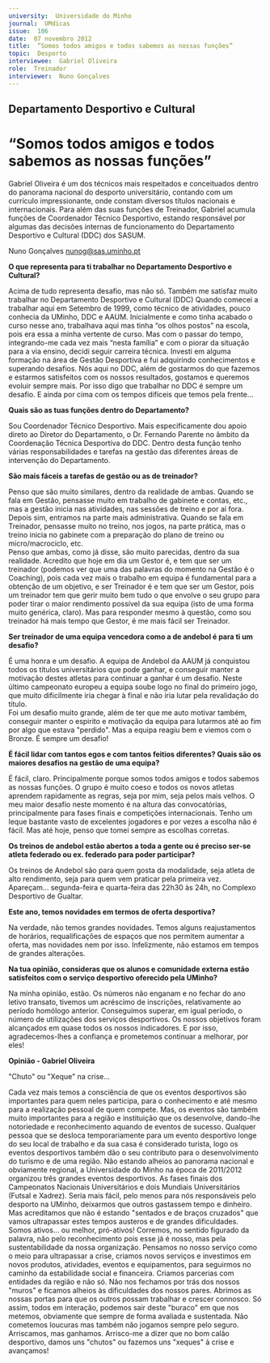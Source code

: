 ```yaml
---
university:  Universidade do Minho
journal:  UMdicas
issue:  106
date:  07 novembro 2012
title:  “Somos todos amigos e todos sabemos as nossas funções”
topic:  Desporto
interviewee:  Gabriel Oliveira
role:  Treinador
interviewer:  Nuno Gonçalves
---
```




## Departamento Desportivo e Cultural

# “Somos todos amigos e todos sabemos as nossas funções” 


Gabriel Oliveira é um dos técnicos mais respeitados e conceituados dentro do panorama nacional do desporto universitário, contando com um currículo impressionante, onde constam diversos títulos nacionais e internacionais. Para além das suas funções de Treinador, Gabriel acumula funções de Coordenador Técnico Desportivo, estando responsável por algumas das decisões internas de funcionamento do Departamento Desportivo e Cultural (DDC) dos SASUM. 

Nuno Gonçalves 
nunog@sas.uminho.pt


**O que representa para ti trabalhar no Departamento Desportivo e Cultural?**

Acima de tudo representa desafio, mas não só. Também me satisfaz muito trabalhar no Departamento Desportivo e Cultural (DDC) Quando comecei a trabalhar aqui em Setembro de 1999, como técnico de atividades, pouco conhecia da UMinho, DDC e AAUM. Inicialmente e como tinha acabado o curso nesse ano, trabalhava aqui mas tinha “os olhos postos” na escola, pois era essa a minha vertente de curso. Mas com o passar do tempo, integrando-me cada vez mais “nesta família” e com o piorar da situação para a via ensino, decidi seguir carreira técnica. Investi em alguma formação na área de Gestão Desportiva e fui adquirindo conhecimentos e superando desafios. Nós aqui no DDC, além de gostarmos do que fazemos e estarmos satisfeitos com os nossos resultados, gostamos e queremos evoluir sempre mais. Por isso digo que trabalhar no DDC é sempre um desafio. E ainda por cima com os tempos difíceis que temos pela frente…


**Quais são as tuas funções dentro do Departamento?**

Sou Coordenador Técnico Desportivo. Mais especificamente dou apoio direto ao Diretor do Departamento, o Dr. Fernando Parente no âmbito da Coordenação Técnica Desportiva do DDC. Dentro desta função tenho várias responsabilidades e tarefas na gestão das diferentes áreas de intervenção do Departamento. 


**São mais fáceis a tarefas de gestão ou as de treinador?**
  
Penso que são muito similares, dentro da realidade de ambas. Quando se fala em Gestão, pensasse muito em trabalho de gabinete e contas, etc., mas a gestão inicia nas atividades, nas sessões de treino e por aí fora. Depois sim, entramos na parte mais administrativa. Quando se fala em Treinador, pensasse muito no treino, nos jogos, na parte prática, mas o treino inicia no gabinete com a preparação do plano de treino ou micro/macrociclo, etc.  
Penso que ambas, como já disse, são muito parecidas, dentro da sua realidade. Acredito que hoje em dia um Gestor é, e tem que ser um treinador (podemos ver que uma das palavras do momento na Gestão é o Coaching), pois cada vez mais o trabalho em equipa é fundamental para a obtenção de um objetivo, e ser Treinador é e tem que ser um Gestor, pois um treinador tem que gerir muito bem tudo o que envolve o seu grupo para poder tirar o maior rendimento possível da sua equipa (isto de uma forma muito genérica, claro). Mas para responder mesmo à questão, como sou treinador há mais tempo que Gestor, é me mais fácil ser Treinador.


**Ser treinador de uma equipa vencedora como a de andebol é para ti um desafio?**
  
É uma honra e um desafio. A equipa de Andebol da AAUM já conquistou todos os títulos universitários que pode ganhar, e conseguir manter a motivação destes atletas para continuar a ganhar é um desafio. Neste último campeonato europeu a equipa soube logo no final do primeiro jogo, que muito dificilmente iria chegar à final e não iria lutar pela revalidação do título.  
Foi um desafio muito grande, além de ter que me auto motivar também, conseguir manter o espirito e motivação da equipa para lutarmos até ao fim por algo que estava "perdido". Mas a equipa reagiu bem e viemos com o Bronze. É sempre um desafio!


**É fácil lidar com tantos egos e com tantos feitios diferentes? Quais são os maiores desafios na gestão de uma equipa?**
  
É fácil, claro. Principalmente porque somos todos amigos e todos sabemos as nossas funções. O grupo é muito coeso e todos os novos atletas aprendem rapidamente as regras, seja por mim, seja pelos mais velhos. O meu maior desafio neste momento é na altura das convocatórias, principalmente para fases finais e competições internacionais. Tenho um leque bastante vasto de excelentes jogadores e por vezes a escolha não é fácil. Mas até hoje, penso que tomei sempre as escolhas corretas.


**Os treinos de andebol estão abertos a toda a gente ou é preciso ser-se atleta federado ou ex. federado para poder participar?**
  
Os treinos de Andebol são para quem gosta da modalidade, seja atleta de alto rendimento, seja para quem vem praticar pela primeira vez. Apareçam… segunda-feira e quarta-feira das 22h30 às 24h, no Complexo Desportivo de Gualtar.


**Este ano, temos novidades em termos de oferta desportiva?**
  
Na verdade, não temos grandes novidades. Temos alguns reajustamentos de horários, requalificações de espaços que nos permitem aumentar a oferta, mas novidades nem por isso. Infelizmente, não estamos em tempos de grandes alterações.


**Na tua opinião, consideras que os alunos e comunidade externa estão satisfeitos com o serviço desportivo oferecido pela UMinho?**
  
Na minha opinião, estão. Os números não enganam e no fechar do ano letivo transato, tivemos um acréscimo de inscrições, relativamente ao período homólogo anterior. Conseguimos superar, em igual período, o número de utilizações dos serviços desportivos. Os nossos objetivos foram alcançados em quase todos os nossos indicadores. E por isso, agradecemos-lhes a confiança e prometemos continuar a melhorar, por eles!



**Opinião - Gabriel Oliveira**

"Chuto" ou "Xeque" na crise...

Cada vez mais temos a consciência de que os eventos desportivos são importantes para quem neles participa, para o conhecimento e até mesmo para a realização pessoal de quem compete. Mas, os eventos são também muito importantes para a região e instituição que os desenvolve, dando-lhe notoriedade e reconhecimento aquando de eventos de sucesso. Qualquer pessoa que se desloca temporariamente para um evento desportivo longe do seu local de trabalho e da sua casa é considerado turista, logo os eventos desportivos também dão o seu contributo para o desenvolvimento do turismo e de uma região. 
Não estando alheios ao panorama nacional e obviamente regional, a Universidade do Minho na época de 2011/2012 organizou três grandes eventos desportivos. As fases finais dos Campeonatos Nacionais Universitários e dois Mundiais Universitários (Futsal e Xadrez). Seria mais fácil, pelo menos para nós responsáveis pelo desporto na UMinho, deixarmos que outros gastassem tempo e dinheiro. Mas acreditamos que não é estando "sentados e de braços cruzados" que vamos ultrapassar estes tempos austeros e de grandes dificuldades. Somos ativos... ou melhor, pró-ativos! Corremos, no sentido figurado da palavra, não pelo reconhecimento pois esse já é nosso, mas pela sustentabilidade da nossa organização. Pensamos no nosso serviço como o meio para ultrapassar a crise, criamos novos serviços e investimos em novos produtos, atividades, eventos e equipamentos, para seguirmos no caminho da estabilidade social e financeira.
Criamos parcerias com entidades da região e não só. Não nos fechamos por trás dos nossos "muros" e ficamos alheios às dificuldades dos nossos pares. Abrimos as nossas portas para que os outros possam trabalhar e crescer connosco. Só assim, todos em interação, podemos sair deste "buraco" em que nos metemos, obviamente que sempre de forma avaliada e sustentada.
Não cometemos loucuras mas também não jogamos sempre pelo seguro. Arriscamos, mas ganhamos.
Arrisco-me a dizer que no bom calão desportivo, damos uns "chutos" ou fazemos uns "xeques" à crise e avançamos!

